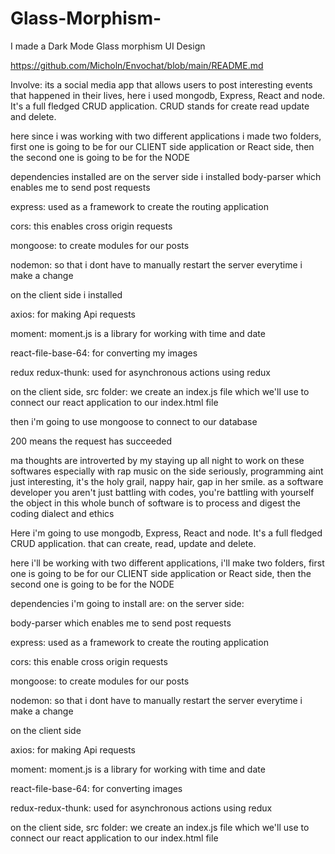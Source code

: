 # Glass-Morphism-
I made a Dark Mode Glass morphism UI Design




https://github.com/Micholn/Envochat/blob/main/README.md




Involve: its a social media app that allows users to post interesting events that happened in their 
lives, here i used mongodb, Express, React and node. 
It's a full fledged CRUD application. CRUD stands for create read update and delete.

here since i was working with two different applications i made two folders, first one is going to 
be for our CLIENT side application or React side, then the second one is going to be for the NODE


dependencies installed are 
on the server side i installed body-parser which enables me to send post requests

express: used as a framework to create the routing application


cors: this enables cross origin requests 

mongoose: to create modules for our posts 

nodemon: so that i dont have to manually restart the server everytime i make a change


on the client side i installed 

axios: for making Api requests 
 
moment: moment.js is a library for working with time and date

react-file-base-64: for converting my images  

redux redux-thunk: used for asynchronous actions using redux


on the client side, src folder: we create an index.js file which we'll use to connect our react 
application to our index.html file  


then i'm going to use mongoose to connect to our database




200 means the request has succeeded






ma thoughts are introverted by my staying up all night to work on these softwares especially with 
rap music on the side seriously, programming aint just interesting, it's the holy grail, 
nappy hair, gap in her smile.
as a software developer you aren't just battling with codes, you're battling with yourself 
the object in this whole bunch of software is to process and digest the coding dialect and ethics 



Here i'm going to use mongodb, Express, React and node. 
It's a full fledged CRUD application. that can create, read, update and delete.

here i'll be working with two different applications, i'll make two folders, first one is going to 
be for our CLIENT side application or React side, then the second one is going to be for the NODE

dependencies i'm going to install are: 
on the server side: 

body-parser which enables me to send post requests

express: used as a framework to create the routing application

cors: this enable cross origin requests 

mongoose: to create modules for our posts 

nodemon: so that i dont have to manually restart the server everytime i make a change

on the client side 

axios: for making Api requests 
 
moment: moment.js is a library for working with time and date

react-file-base-64: for converting images  

redux-redux-thunk: used for asynchronous actions using redux

on the client side, src folder: we create an index.js file which we'll use to connect our react 
application to our index.html file  





